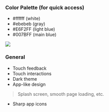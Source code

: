 ### Color Palette (for quick access)
- #ffffff (white)
- #ebebeb (gray)
- #E6F2FF (light blue)
- #007BFF (main blue)

<!-- replace soon -->
<img src="https://raw.githubusercontent.com/Toba-O/myimages/main/Screenshot%202021-03-15%20at%207.48.58%20PM.png?token=ARCMDQVZ3WEW7VTUSB3GZVLALEXMM" />


 ### General
- Touch feedback
- Touch interactions
- Dark theme
- App-like design
> Splash screen, smooth page loading, etc.
- Sharp app icons
